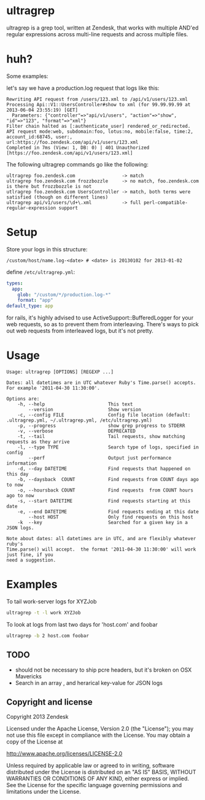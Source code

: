 ultragrep
=========

ultragrep is a grep tool, written at Zendesk, that works with multiple
AND'ed regular expressions across multi-line requests and across multiple files.

huh?
====

Some examples:

let's say we have a production.log request that logs like this:

    Rewriting API request from /users/123.xml to /api/v1/users/123.xml
    Processing Api::V1::UsersController#show to xml (for 99.99.99.99 at 2013-06-04 23:55:19) [GET]
      Parameters: {"controller"=>"api/v1/users", "action"=>"show", "id"=>"123", "format"=>"xml"}
    Filter chain halted as [:authenticate_user] rendered_or_redirected.
    API request mode:web, subdomain:foo, lotus:no, mobile:false, time:2, account_id:68745, user:, url:https://foo.zendesk.com/api/v1/users/123.xml
    Completed in 7ms (View: 1, DB: 0) | 401 Unauthorized [https://foo.zendesk.com/api/v1/users/123.xml]

The following ultragrep commands go like the following:

    ultragrep foo.zendesk.com                 -> match
    ultragrep foo.zendesk.com frozzbozzle     -> no match, foo.zendesk.com is there but frozzbozzle is not
    utlragrep foo.zendesk.com UsersController -> match, both terms were satisfied (though on different lines)
    ultragrep api/v1/users/\d+\.xml           -> full perl-compatible-regular-expression support

Setup
=====

Store your logs in this structure:

`/custom/host/name.log-<date> # <date> is 20130102 for 2013-01-02`

define `/etc/ultragrep.yml`:

```Yaml
types:
  app:
    glob: "/custom/*/production.log-*"
    format: "app"
default_type: app
```

for rails, it's highly advised to use ActiveSupport::BufferedLogger for your web requests, so as to prevent them
from interleaving.  There's ways to pick out web requests from interleaved logs, but it's not pretty.


Usage
=====

<!-- copy paste ./bin/ultragrep -h result -->
```
Usage: ultragrep [OPTIONS] [REGEXP ...]

Dates: all datetimes are in UTC whatever Ruby's Time.parse() accepts.
For example '2011-04-30 11:30:00'.

Options are:
    -h, --help                       This text
        --version                    Show version
    -c, --config FILE                Config file location (default: .ultragrep.yml, ~/.ultragrep.yml, /etc/ultragrep.yml)
    -p, --progress                   show grep progress to STDERR
    -v, --verbose                    DEPRECATED
    -t, --tail                       Tail requests, show matching requests as they arrive
    -l, --type TYPE                  Search type of logs, specified in config
        --perf                       Output just performance information
    -d, --day DATETIME               Find requests that happened on this day
    -b, --daysback  COUNT            Find requests from COUNT days ago to now
    -o, --hoursback COUNT            Find requests  from COUNT hours ago to now
    -s, --start DATETIME             Find requests starting at this date
    -e, --end DATETIME               Find requests ending at this date
        --host HOST                  Only find requests on this host
    -k  --key                        Searched for a given key in a JSON logs.

Note about dates: all datetimes are in UTC, and are flexibly whatever ruby's
Time.parse() will accept.  the format '2011-04-30 11:30:00' will work just fine, if you
need a suggestion.
```

Examples
========

To tail work-server logs for XYZJob

```Bash
ultragrep -t -l work XYZJob
```

To look at logs from last two days for 'host.com' and foobar

```Bash
ultragrep -b 2 host.com foobar
```

## TODO
 - should not be necessary to ship pcre headers, but it's broken on OSX Mavericks
 - Search in an array , and herarical key-value  for JSON logs

## Copyright and license

Copyright 2013 Zendesk

Licensed under the Apache License, Version 2.0 (the "License"); you may not use this file except in compliance with the License.
You may obtain a copy of the License at

http://www.apache.org/licenses/LICENSE-2.0

Unless required by applicable law or agreed to in writing, software distributed under the License is distributed on an "AS IS" BASIS, WITHOUT WARRANTIES OR CONDITIONS OF ANY KIND, either express or implied. See the License for the specific language governing permissions and limitations under the License.
